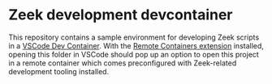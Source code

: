Zeek development devcontainer
=============================

This repository contains a sample environment for developing Zeek scripts in a [VSCode Dev Container](https://code.visualstudio.com/docs/remote/create-dev-container). With the [Remote Containers extension](https://marketplace.visualstudio.com/items?itemName=ms-vscode-remote.remote-containers) installed, opening this folder in VSCode should pop up an option to open this project in a remote container which comes preconfigured with Zeek-related development tooling installed.